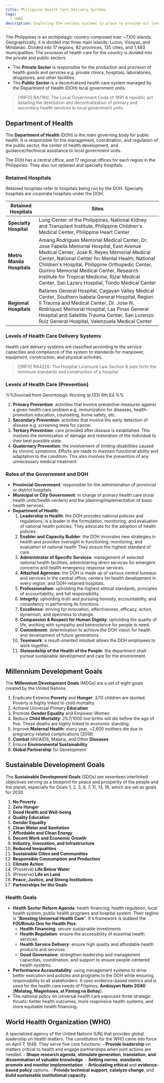 ```yaml
---
title: Philippine Health Care Delivery Systems
tags:
  - CHN1
description: Exploring the various systems in place to provide all levels of care for the archipelagic country of the Philippines, and health goals of the various institutions related to public health.
---
```

The Philippines is an archipelagic country composed over ~7,100 islands. Geographically, it is divided into three main islands: Luzon, Visayas, and Mindanao. Divided into 17 regions, 82 provinces, 135 cities, and 1,493 municipalities. The provision of health care for the country is divided into the private and public sectors.
- The **Private Sector** is responsible for the production and provision of health goods and services e.g. private clinics, hospitals, laboratories, drugstores, and other facilities.
- The **Public Sector** is a decentralized health care system managed by the Department of Health (DOH) local government units.
>[!INFO] RA7160: The Local Government Code of 1991
>A republic act detailing the devolution and decentralization of primary and secondary health services to local government units.
## Department of Health
The **Department of Health** (DOH) is the main governing body for public health. It is responsible for the management, coordination, and regulation of the public sector, the center of health development, and guidance//technical assistance to local government units.

The DOH has a central office, and 17 regional offices for each region in the Philippines. They also run retained and specialty hospitals.
### Retained Hospitals
Retained hospitals refer to hospitals being run by the DOH. Specialty hospitals are corporate hospitals under the DOH.

|Retained Hospitals|Sites|
|-|-|
|**Specialty Hospital**|Lung Center of the Philippines, National Kidney and Transplant Institute, Philippine Children's Medical Center, Philippine Heart Center|
|**Metro Manila Hospitals**|Amang Rodrigues Memorial Medical Center, Dr. Jose Fabella Memorial Hospital, East Avenue Medical Center, Jose R. Reyes Memorial Medical Center, National Center for Mental Health, National Children's Hospital, Philippine Orthopedic Center, Quirino Memorial Medical Center, Research Institute for Tropical Medicine, Rizal Medical Center, San Lazaro Hospital, Tondo Medical Center|
|**Regional Hospitals**|Batanes General Hospital, Cagayan Valley Medical Center, Southern Isabela General Hospital, Region II Trauma and Medical Center, Dr. Jose N. Rodriquez Memorial Hospital, Las Pinas General Hospital and Satellite Trauma Center, San Lorenzo Ruiz General Hospital, Valenzuela Medical Center|

### Levels of Health Care Delivery Systems
Health care delivery systems are classified according to the service capacities and compliance of the system to standards for manpower, equipment, construction, and physical activities.
>[!INFO] RA4226: The Hospital Licensure Law
> Section 8 puts forth the minimum standards and construction of a hospital

### Levels of Health Care (Prevention)
%%Sourced from Gerontologic Nursing (p.133) 6th Ed.%%
1. **Primary Prevention**: activities that involve preventive measures against a given health care problem e.g. immunization for diseases, health-promotion education, counseling, home safety, etc.
2. **Secondary Prevention**: activities that involve the early detection of disease e.g. screening tests for cancer.
3. **Tertiary Prevention**: care provided after disease is established. This involves the minimization of damage and restoration of the individual to their best possible state.
4. **Quaternary Prevention**: the involvement of limiting disabilities caused by chronic symptoms. Efforts are made to maintain functional ability and adaptation to the condition. This also involves the prevention of any unnecessary medical treatment.
### Roles of the Government and DOH
- **Provincial Government**: responsible for the administration of provincial or district hospitals.
- **Municipal or City Government**: in charge of primary health care (rural health units/health centers) and the planning/implementation of basic health services.
- **Department of Health**:
	1. **Leadership in Health**: the DOH provides national policies and regulations; is a leader in the formulation, monitoring, and evaluation of national health policies. They advocate for the adoption of health policies.
	2. **Enabler and Capacity Builder**: the DOH innovates new strategies in health and provides oversight in functioning, monitoring, and evaluation of national health  They ensure the highest standard of care.
	3. **Administrator of Specific Services**: management of selected national health facilities, administering direct services for emergent concerns and health emergency response services.
	4. **Attached Agencies**: the DOH is made up of various central bureaus and services in the central office, centers for health development in every region, and DOH-retained hospitals.
	5. **Professionalism**: upholding the highest ethical standards, principles of accountability, and full responsibility.
	6. **Integrity**: upholding truth and pursuing honesty, accountability, and consistency in performing its functions.
	7. **Excellence**: striving for innovation, effectiveness, efficacy, action, dynamism, and openness to change.
	8. **Compassion & Respect for Human Dignity**: upholding the quality of life, working with sympathy and benevolence for people in need.
	9. **Commitment**: determination to achieve the DOH vision for health and development of future generations.
	10. **Teamwork**: a result-oriented mindset allows the DOH employees to work together.
	11. **Stewardship of the Health of the People**: the department shall pursue sustainable development and care for the environment.
## Millennium Development Goals
The **Millennium Development Goals** (MDGs) are a set of eight goals created by the United Nations.
1. Eradicate Extreme **Poverty** and **Hunger**: 3/10 children are stunted. Poverty is highly linked to child mortality.
2. Achieve Universal Primary **Education**
3. Promote **Gender Equality** and Empower Women
4. Reduce **Child Mortality**: 25.7/1000 live births will die before the age of five. These deaths are highly linked to economic standing.
5. Improve **Maternal Health**: every year, ~2,600 mothers die due to pregnancy-related complications (2019).
6. **Combat** HIV/AIDS, Malaria, and Other **Diseases**
7. Ensure **Environmental Sustainability**
8. **Global Partnership** for Development
## Sustainable Development Goals
The **Sustainable Development Goals** (SDGs) are seventeen interlinked objectives serving as a blueprint for peace and prosperity of the people and the planet, especially for Goals 1, 2, 3, 6, 7, 11, 13, 16, which are set as goals for 2030.
1. **No Poverty**
2. **Zero Hunger**
3. **Good Health and Well-being**
4. **Quality Education**
5. **Gender Equality**
6. **Clean Water and Sanitation**
7. **Affordable and Clean Energy**
8. **Decent Work and Economic Growth**
9. **Industry, Innovation, and Infrastructure**
10. **Reduced Inequalities**
11. **Sustainable Cities and Communities**
12. **Responsible Consumption and Production**
13. **Climate Action**
14. (Preserve) **Life Below Water**
15. (Preserve) **Life on Land**
16. **Peace, Justice, and Strong Institutions**
17. **Partnerships for the Goals**
### Health Goals
- **Health Sector Reform Agenda**: health financing, health regulation, local health system, public health programs and hospital system. Their tagline is "**Boosting Universal Health Care**". It's framework is dubbed the **FOURmula One for Health Plus**:
    - **Health Financing**: secure sustainable investments
    - **Health Regulation**: ensure the accessibility of essential health services.
    - **Health Service Delivery**: ensure high quality and affordable health products and services.
    - **Good Governance**: strengthen leadership and management capacities, coordination, and support to ensure people-centered health systems.
- **Performance Accountability**: using management systems to drive better execution and policies and programs in the DOH while ensuring responsibility to all stakeholders. It uses evidence-based metrics and is used for the health care needs of Filipinos; **Ambisyon Natin 2040** (**Matatag, Maginhawa, at Pantag na Buhay**).
- The national policy on universal health care espouses three strategic thrusts: better health outcomes, more responsive health systems, and more equitable health financing.
## World Health Organization (WHO)
A specialized agency of the United Nations (UN) that provides global leadership on health matters. The constitution for the WHO came into force on April 7, 1948. They serve five core functions:
	- **Provide leadership** on matters critical to health and engage partnerships when joint actions are needed.
	- **Shape research agenda**, **stimulate generation**, **translation**, **and dissemination of valuable knowledge**.
	- **Setting norms**, **standards**, **promote and monitor implementation**.
	- **Articulating ethical** and **evidence-based policy** options.
	- **Provide technical support**, **catalyze change**, and **build sustainable institutional capacity**.